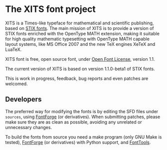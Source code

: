 The XITS font project
======================

XITS is a Times-like typeface for mathematical and scientific publishing,
based on [STIX fonts][1]. The main mission of XITS is to provide a
version of STIX fonts enriched with the OpenType MATH extension, making
it suitable for high quality mathematic typesetting with OpenType MATH
capable layout systems, like MS Office 2007 and the new TeX engines
XeTeX and LuaTeX.

XITS font is free, open source font, under [Open Font License][2],
version 1.1.

The current version of XITS is based on version 1.1.0-beta1 of STIX fonts.

This is work in progress, feedback, bug reports and even patches are
welcomed.

Developers
----------

The preferred way for modifying the fonts is by editing the SFD files under
`sources`, using [FontForge][3] (or derivatives). When submitting
patches, please make sure they are as clean as possible, avoiding any unrelated
or unnecessary changes.

To build the fonts from source you need a make program (only GNU Make is
tested), [FontForge][3] (or derivatives) with Python support, and
[FontTools][4].



[1]: http://www.stixfonts.org
[2]: http://scripts.sil.org/OFL
[3]: http://fontforge.org/
[4]: http://github.com/behdad/fonttools
